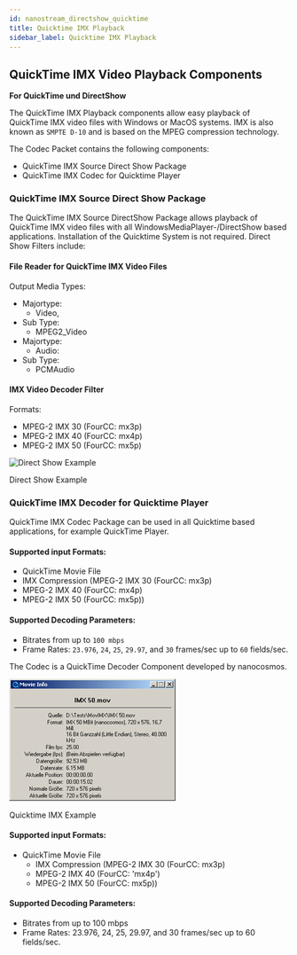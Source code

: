 ```yaml
---
id: nanostream_directshow_quicktime
title: Quicktime IMX Playback
sidebar_label: Quicktime IMX Playback
---
```


## QuickTime IMX Video Playback Components

**For QuickTime und DirectShow**

The QuickTime IMX Playback components allow easy playback of QuickTime IMX video files with Windows or MacOS systems.
IMX is also known as `SMPTE D-10` and is based on the MPEG compression technology.

The Codec Packet contains the following components:

- QuickTime IMX Source Direct Show Package
- QuickTime IMX Codec for Quicktime Player

### QuickTime IMX Source Direct Show Package

The QuickTime IMX Source DirectShow Package allows playback of QuickTime IMX video files with all WindowsMediaPlayer-/DirectShow based applications. Installation of the Quicktime System is not required.
Direct Show Filters include:

#### File Reader for QuickTime IMX Video Files

Output Media Types:

- Majortype:
  - Video,
- Sub Type:
  - MPEG2_Video
- Majortype:
  - Audio:
- Sub Type:
  - PCMAudio

#### IMX Video Decoder Filter

Formats:

- MPEG-2 IMX 30 (FourCC: mx3p)
- MPEG-2 IMX 40 (FourCC: mx4p)
- MPEG-2 IMX 50 (FourCC: mx5p)



![Direct Show Example](/img/nanostream/directshow/directshow_qt_example.png)

Direct Show Example

### QuickTime IMX Decoder for Quicktime Player

QuickTime IMX Codec Package can be used in all Quicktime based applications, for example QuickTime Player.

#### Supported input Formats:

- QuickTime Movie File
- IMX Compression (MPEG-2 IMX 30 (FourCC: mx3p)
- MPEG-2 IMX 40 (FourCC: mx4p)
- MPEG-2 IMX 50 (FourCC: mx5p))

#### Supported Decoding Parameters:

- Bitrates from up to `100 mbps`
- Frame Rates: `23.976`, `24`, `25`, `29.97`, and `30` frames/sec up to `60` fields/sec.

The Codec is a QuickTime Decoder Component developed by nanocosmos.

![Quicktime IMX Example](/img/nanostream/directshow/directshow_imx_example.png)

Quicktime IMX Example


#### Supported input Formats:

- QuickTime Movie File
  - IMX Compression (MPEG-2 IMX 30 (FourCC: mx3p)
  - MPEG-2 IMX 40 (FourCC: 'mx4p')
  - MPEG-2 IMX 50 (FourCC: mx5p))

#### Supported Decoding Parameters:

- Bitrates from up to 100 mbps
- Frame Rates: 23.976, 24, 25, 29.97, and 30 frames/sec up to 60 fields/sec.